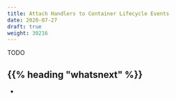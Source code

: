 ```yaml
---
title: Attach Handlers to Container Lifecycle Events
date: 2020-07-27
draft: true
weight: 30216
---
```

<!-- overview -->
TODO
<!-- body -->

## {{% heading "whatsnext" %}}

- []()
